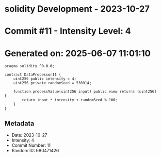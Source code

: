 ﻿# solidity Development - 2023-10-27
# Commit #11 - Intensity Level: 4
# Generated on: 2025-06-07 11:01:10
```solidity
pragma solidity ^0.8.0;

contract DataProcessor11 {
    uint256 public intensity = 4;
    uint256 private randomSeed = 530014;

    function processValue(uint256 input) public view returns (uint256) {
        return input * intensity + randomSeed % 100;
    }
}
```
## Metadata
- Date: 2023-10-27
- Intensity: 4
- Commit Number: 11
- Random ID: 680471426
